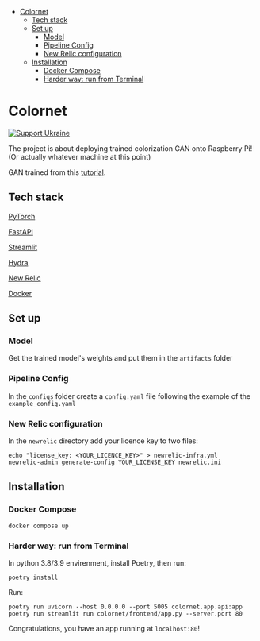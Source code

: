 -   [Colornet](#colornet)
    -   [Tech stack](#tech-stack)
    -   [Set up](#set-up)
        -   [Model](#model)
        -   [Pipeline Config](#pipeline-config)
        -   [New Relic configuration](#new-relic-configuration)
    -   [Installation](#installation)
        -   [Docker Compose](#docker-compose)
        -   [Harder way: run from
            Terminal](#harder-way-run-from-terminal)

Colornet
========

[![Support
Ukraine](https://img.shields.io/badge/Support-Ukraine-FFD500?style=flat&labelColor=005BBB)](https://opensource.fb.com/support-ukraine)

The project is about deploying trained colorization GAN onto Raspberry
Pi! (Or actually whatever machine at this point)

GAN trained from this
[tutorial](https://github.com/moein-shariatnia/Deep-Learning/tree/main/Image%20Colorization%20Tutorial).


Tech stack
----------

  [PyTorch](https://pytorch.org/)
  
  [FastAPI](https://fastapi.tiangolo.com)
  
  [Streamlit](https://streamlit.io/)
  
  [Hydra](https://hydra.cc/)
  
  [New Relic](https://newrelic.com/)
  
  [Docker](https://www.docker.com/)

Set up
------

### Model

Get the trained model's weights and put them in the `artifacts` folder

### Pipeline Config

In the `configs` folder create a `config.yaml` file following the
example of the `example_config.yaml`

### New Relic configuration

In the `newrelic` directory add your licence key to two files:

``` {.bash}
echo "license_key: <YOUR_LICENCE_KEY>" > newrelic-infra.yml
newrelic-admin generate-config YOUR_LICENSE_KEY newrelic.ini
```

Installation
------------

### Docker Compose

`docker compose up`

### Harder way: run from Terminal

In python 3.8/3.9 envirenment, install Poetry, then run:

``` {.commandline}
poetry install
```

Run:

``` {.commandline}
poetry run uvicorn --host 0.0.0.0 --port 5005 colornet.app.api:app
poetry run streamlit run colornet/frontend/app.py --server.port 80
```

Congratulations, you have an app running at `localhost:80`!
